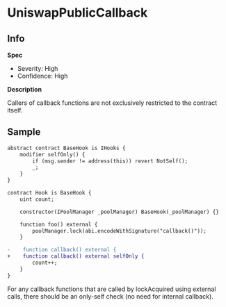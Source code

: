 # UniswapPublicCallback

## Info

**Spec**

- Severity: High
- Confidence: High

**Description**

Callers of callback functions are not exclusively restricted to the contract itself.

## Sample

```diff
abstract contract BaseHook is IHooks {
    modifier selfOnly() {
        if (msg.sender != address(this)) revert NotSelf();
        _;
    }
}

contract Hook is BaseHook {
    uint count;

    constructor(IPoolManager _poolManager) BaseHook(_poolManager) {}

    function foo() external {
        poolManager.lock(abi.encodeWithSignature("callback()"));
    }

-    function callback() external {
+    function callback() external selfOnly {
        count++;
    }
}
```

For any callback functions that are called by lockAcquired using external calls, there should be an only-self check (no need for internal callback).
